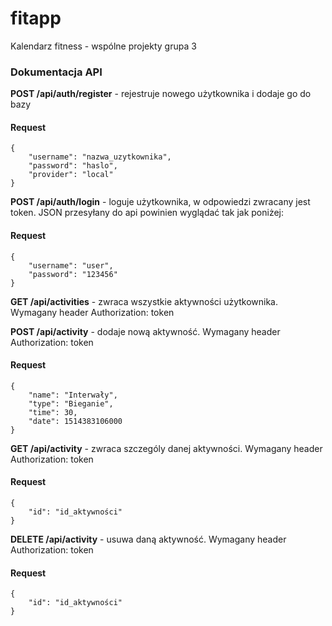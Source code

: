 # fitapp
Kalendarz fitness - wspólne projekty grupa 3

### Dokumentacja API

**POST  /api/auth/register**  - rejestruje nowego użytkownika i dodaje go do bazy 

#### Request
```
{
    "username": "nazwa_uzytkownika",
    "password": "haslo",
    "provider": "local"
}
```

**POST /api/auth/login** - loguje użytkownika, w odpowiedzi zwracany jest token. JSON przesyłany do api powinien wyglądać tak jak poniżej:

#### Request
```
{
    "username": "user",
    "password": "123456"
}
```

**GET /api/activities** - zwraca wszystkie aktywności użytkownika. Wymagany header Authorization: token

**POST /api/activity** - dodaje nową aktywność. Wymagany header Authorization: token
#### Request
```
{
    "name": "Interwały",
    "type": "Bieganie",
    "time": 30,
    "date": 1514383106000
}
```

**GET /api/activity** - zwraca szczególy danej aktywności. Wymagany header Authorization: token
#### Request
```
{
    "id": "id_aktywności"
}
```

**DELETE /api/activity** - usuwa daną aktywność. Wymagany header Authorization: token
#### Request
```
{
    "id": "id_aktywności"
}
```